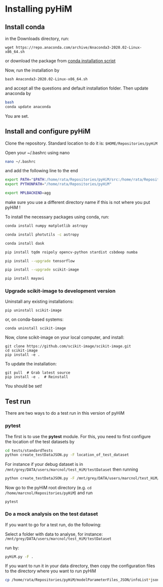 # Installing pyHiM



## Install conda

in the Downloads directory, run:

```
wget https://repo.anaconda.com/archive/Anaconda3-2020.02-Linux-x86_64.sh
```

or download the package from [conda installation script](https://www.anaconda.com/products/individual)



Now, run the installation by

```
bash Anaconda3-2020.02-Linux-x86_64.sh

```

and accept all the questions and default installation folder. Then update anaconda by

```bash
bash
conda update anaconda
```

You are set.


## Install and configure pyHiM

Clone the repository. Standard location to do it is: ```$HOME/Repositories/pyHiM```

Open your ~/.bashrc using nano

```bash
nano ~/.bashrc
```

and add the following line to the end

```sh
export PATH="$PATH:/home/rata/Repositories/pyHiM/src:/home/rata/Repositories/pyHiM/src/fileProcessing"
export PYTHONPATH="/home/rata/Repositories/pyHiM"

export MPLBACKEND=agg

```

make sure you use a different directory name if this is not where you put pyHiM !

To install the necessary packages using conda, run:

```sh
conda install numpy matplotlib astropy

conda install photutils -c astropy

conda install dask

pip install tqdm roipoly opencv-python stardist csbdeep numba

pip install --upgrade tensorflow

pip install --upgrade scikit-image

pip install mayavi
```



### Upgrade scikit-image to development version

Uninstall any existing installations:

```
pip uninstall scikit-image
```

or, on conda-based systems:

```
conda uninstall scikit-image
```

Now, clone scikit-image on your local computer, and install:

```
git clone https://github.com/scikit-image/scikit-image.git
cd scikit-image
pip install -e .
```

To update the installation:

```
git pull  # Grab latest source
pip install -e .  # Reinstall
```



You should be set!



## Test run

There are two ways to do a test run in this version of pyHiM

### pytest

The first is to use the **pytest** module. For this, you need to first configure the location of the test datasets by


```sh
cd tests/standardTests
python create_testDataJSON.py -F location_of_test_dataset
```

For instance if your debug dataset is in ```/mnt/grey/DATA/users/marcnol/test_HiM/testDataset``` then running

```sh
python create_testDataJSON.py -F /mnt/grey/DATA/users/marcnol/test_HiM/testDataset
```

Now go to the pyHiM root directory (e.g. ```cd /home/marcnol/Repositories/pyHiM```) and run

```
pytest
```

### Do a mock analysis on the test dataset

If you want to go for a test run, do the following:

Select a folder with data to analyse, for instance: ```/mnt/grey/DATA/users/marcnol/test_HiM/testDataset```

run by:

```bash
pyHiM.py -F .
```

If you want to run it in your data directory, then copy the configuration files to the directory where you want to run pyHiM

```bash
cp /home/rata/Repositories/pyHiM/modelParameterFiles_JSON/infoList*json path-to-your-directory
```

